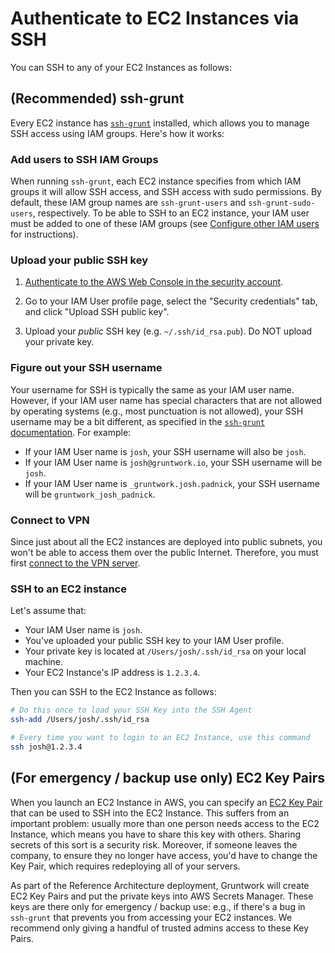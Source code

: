 # Authenticate to EC2 Instances via SSH

You can SSH to any of your EC2 Instances as follows:

## (Recommended) ssh-grunt

Every EC2 instance has [`ssh-grunt`](https://github.com/tnn-tnn-tnn-tnn-tnn-gruntwork-io/terraform-aws-security/tree/master/modules/ssh-grunt)
installed, which allows you to manage SSH access using IAM groups. Here's how it works:

### Add users to SSH IAM Groups

When running `ssh-grunt`, each EC2 instance specifies from which IAM groups it will allow SSH access, and SSH access
with sudo permissions. By default, these IAM group names are `ssh-grunt-users` and `ssh-grunt-sudo-users`, respectively.
To be able to SSH to an EC2 instance, your IAM user must be added to one of these IAM groups (see [Configure other
IAM users](setting-up-initial-access#configure-other-iam-users) for instructions).

### Upload your public SSH key

1. [Authenticate to the AWS Web Console in the security account](authenticate-to-the-aws-web-console#authenticate-to-the-aws-web-console-in-the-security-account).

1. Go to your IAM User profile page, select the "Security credentials" tab, and click "Upload SSH public key".

1. Upload your _public_ SSH key (e.g. `~/.ssh/id_rsa.pub`). Do NOT upload your private key.

### Figure out your SSH username

Your username for SSH is typically the same as your IAM user name. However, if your IAM user name has special
characters that are not allowed by operating systems (e.g., most punctuation is not allowed), your SSH username may be a
bit different, as specified in the [`ssh-grunt`
documentation](https://github.com/tnn-tnn-tnn-tnn-tnn-gruntwork-io/terraform-aws-security/tree/master/modules/ssh-grunt#syncing-users-from-iam).
For example:

- If your IAM User name is `josh`, your SSH username will also be `josh`.
- If your IAM User name is `josh@gruntwork.io`, your SSH username will be `josh`.
- If your IAM User name is `_gruntwork.josh.padnick`, your SSH username will be `gruntwork_josh_padnick`.

### Connect to VPN

Since just about all the EC2 instances are deployed into public subnets, you won't be able to access them over the
public Internet. Therefore, you must first [connect to the VPN server](authenticate-to-the-vpn-server#connect-to-the-openvpn-server).

### SSH to an EC2 instance

Let's assume that:

- Your IAM User name is `josh`.
- You've uploaded your public SSH key to your IAM User profile.
- Your private key is located at `/Users/josh/.ssh/id_rsa` on your local machine.
- Your EC2 Instance's IP address is `1.2.3.4`.

Then you can SSH to the EC2 Instance as follows:

```bash
# Do this once to load your SSH Key into the SSH Agent
ssh-add /Users/josh/.ssh/id_rsa

# Every time you want to login to an EC2 Instance, use this command
ssh josh@1.2.3.4
```

## (For emergency / backup use only) EC2 Key Pairs

When you launch an EC2 Instance in AWS, you can specify an [EC2 Key
Pair](http://docs.aws.amazon.com/AWSEC2/latest/UserGuide/ec2-key-pairs.html) that can be used to SSH into the EC2
Instance. This suffers from an important problem: usually more than one person needs access to the EC2 Instance, which
means you have to share this key with others. Sharing secrets of this sort is a security risk. Moreover, if someone
leaves the company, to ensure they no longer have access, you'd have to change the Key Pair, which requires redeploying
all of your servers.

As part of the Reference Architecture deployment, Gruntwork will create EC2 Key Pairs and put the private keys into
AWS Secrets Manager. These keys are there only for emergency / backup use: e.g., if there's a bug in `ssh-grunt` that
prevents you from accessing your EC2 instances. We recommend only giving a handful of trusted admins access to these
Key Pairs.
